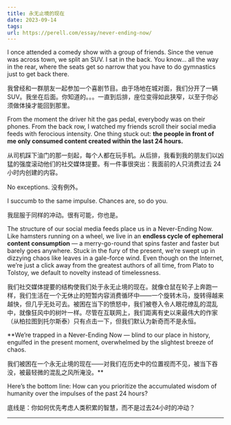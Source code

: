```yaml
---
title: 永无止境的现在
date: 2023-09-14
tags: 
url: https://perell.com/essay/never-ending-now/
---
```


I once attended a comedy show with a group of friends. Since the venue was across town, we split an SUV. I sat in the back. You know… all the way in the rear, where the seats get so narrow that you have to do gymnastics just to get back there.  

我曾经和一群朋友一起参加一个喜剧节目。由于场地在城对面，我们分开了一辆SUV。我坐在后面。你知道的。。。一直到后排，座位变得如此狭窄，以至于你必须做体操才能回到那里。

From the moment the driver hit the gas pedal, everybody was on their phones. From the back row, I watched my friends scroll their social media feeds with ferocious intensity. One thing stuck out: **the people in front of me only consumed content created within the last 24 hours.**  

从司机踩下油门的那一刻起，每个人都在玩手机。从后排，我看到我的朋友们以凶猛的强度滚动他们的社交媒体提要。有一件事很突出：我面前的人只消费过去 24 小时内创建的内容。

No exceptions. 没有例外。

I succumb to the same impulse. Chances are, so do you.   

我屈服于同样的冲动。很有可能，你也是。

The structure of our social media feeds place us in a Never-Ending Now. Like hamsters running on a wheel, we live in an **endless cycle of ephemeral content consumption** — a merry-go-round that spins faster and faster but barely goes anywhere. Stuck in the fury of the present, we’re swept up in dizzying chaos like leaves in a gale-force wind. Even though on the Internet, we’re just a click away from the greatest authors of all time, from Plato to Tolstoy, we default to novelty instead of timelessness.    

我们社交媒体提要的结构使我们处于永无止境的现在。就像仓鼠在轮子上奔跑一样，我们生活在一个无休止的短暂内容消费循环中——一个旋转木马，旋转得越来越快，但几乎无处可去。被困在当下的愤怒中，我们被卷入令人眼花缭乱的混乱中，就像狂风中的树叶一样。尽管在互联网上，我们距离有史以来最伟大的作家（从柏拉图到托尔斯泰）只有点击一下，但我们默认为新奇而不是永恒。

**We’re trapped in a Never-Ending Now — blind to our place in history, engulfed in the present moment, overwhelmed by the slightest breeze of chaos.  

我们被困在一个永无止境的现在——对我们在历史中的位置视而不见，被当下吞没，被最轻微的混乱之风所淹没。**

Here’s the bottom line: How can you prioritize the accumulated wisdom of humanity over the impulses of the past 24 hours?   

底线是：你如何优先考虑人类积累的智慧，而不是过去24小时的冲动？

___

